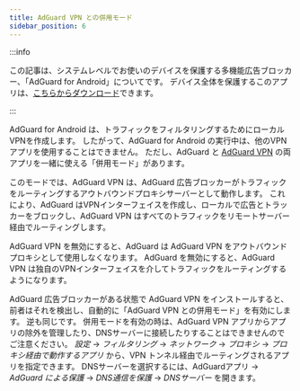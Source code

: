 ```yaml
---
title: AdGuard VPN との併用モード
sidebar_position: 6
---
```


:::info

この記事は、システムレベルでお使いのデバイスを保護する多機能広告ブロッカー、「AdGuard for Android」についてです。 デバイス全体を保護するこのアプリは、[こちらからダウンロード](https://agrd.io/download-kb-adblock)できます。

:::

AdGuard for Android は、トラフィックをフィルタリングするためにローカルVPNを作成します。 したがって、AdGuard for Android の実行中は、他のVPNアプリを使用することはできません。 ただし、AdGuard と [AdGuard VPN](https://adguard-vpn.com/) の両アプリを一緒に使える「併用モード」があります。

このモードでは、AdGuard VPN は、AdGuard 広告ブロッカーがトラフィックをルーティングするアウトバウンドプロキシサーバーとして動作します。 これにより、AdGuard はVPNインターフェイスを作成し、ローカルで広告とトラッカーをブロックし、AdGuard VPN はすべてのトラフィックをリモートサーバー経由でルーティングします。

AdGuard VPN を無効にすると、AdGuard は AdGuard VPN をアウトバウンドプロキシとして使用しなくなります。 AdGuard を無効にすると、AdGuard VPN は独自のVPNインターフェイスを介してトラフィックをルーティングするようになります。

AdGuard 広告ブロッカーがある状態で AdGuard VPN をインストールすると、前者はそれを検出し、自動的に「AdGuard VPN との併用モード」を有効にします。 逆も同じです。 併用モードを有効の時は、AdGuard VPN アプリからアプリの除外を管理したり、DNSサーバーに接続したりすることはできませんのでご注意ください。 _設定_ → _フィルタリング_ → _ネットワーク_ → _プロキシ_ → _プロキシ経由で動作するアプリ_ から、VPN トンネル経由でルーティングされるアプリを指定できます。 DNSサーバーを選択するには、AdGuardアプリ → _AdGuard による保護_ → _DNS通信を保護_ → _DNSサーバー_ を開きます。
